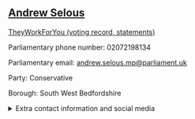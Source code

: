 ## <a href="https://members.parliament.uk/member/1453/contact">Andrew Selous</a>

<a href="https://www.theyworkforyou.com/mp/11216/andrew_selous/south_west_bedfordshire">TheyWorkForYou (voting record, statements)</a> 

Parliamentary phone number: 02072198134 

Parliamentary email: andrew.selous.mp@parliament.uk 

Party: Conservative 

Borough: South West Bedfordshire 

<details><summary>Extra contact information and social media</summary> 
<li>Website: http://www.andrewselous.org.uk</li>
<li>Twitter: https://twitter.com/AndrewSelous</li>
<li>Constituency office phone number: 01582662821</li>
<li>Constituency office email:</li>
<li>Facebook:</li>
<li>Instagram:</li>
<li>Youtube:</li>
<li>Linkedin:</li>
<li>Government department phone number:</li>
<li>Government department email:</li>
<li>Threads:</li>
<li>Party office phone number:</li>
<li>Party office email:</li>
<li>Tiktok:</li>
</details>